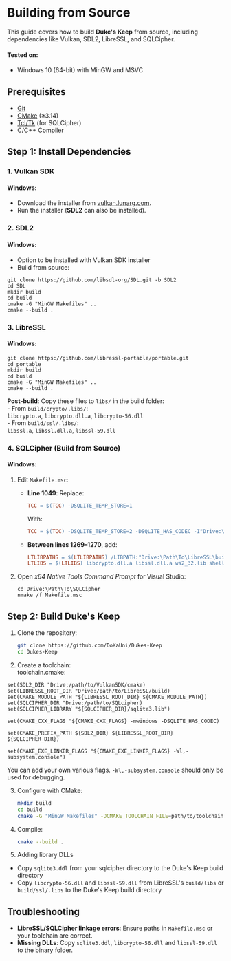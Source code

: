 # Building from Source
This guide covers how to build **Duke's Keep** from source, including dependencies like Vulkan, SDL2, LibreSSL, and SQLCipher.  
#### Tested on:
* Windows 10 (64-bit) with MinGW and MSVC

## Prerequisites
   - [Git](https://git-scm.com/)  
   - [CMake](https://cmake.org/) (≥3.14)  
   - [Tcl/Tk](https://www.magicsplat.com/tcl-installer/) (for SQLCipher)  
   - C/C++ Compiler

## Step 1: Install Dependencies

### 1. Vulkan SDK

#### Windows:
* Download the installer from [vulkan.lunarg.com](https://vulkan.lunarg.com/sdk/home#windows).  
* Run the installer (**SDL2** can also be installed).  

### 2. SDL2

#### Windows:
* Option to be installed with Vulkan SDK installer
* Build from source:
```
git clone https://github.com/libsdl-org/SDL.git -b SDL2
cd SDL
mkdir build
cd build
cmake -G "MinGW Makefiles" ..
cmake --build .
```

### 3. LibreSSL
#### Windows:
   ```
   git clone https://github.com/libressl-portable/portable.git
   cd portable
   mkdir build
   cd build
   cmake -G "MinGW Makefiles" ..
   cmake --build .
   ```
**Post-build**: Copy these files to `libs/` in the build folder:  
     - From `build/crypto/.libs/`:  
       `libcrypto.a`, `libcrypto.dll.a`, `libcrypto-56.dll`  
     - From `build/ssl/.libs/`:  
       `libssl.a`, `libssl.dll.a`, `libssl-59.dll`  

### 4. **SQLCipher** (Build from Source)

#### Windows:
1. Edit `Makefile.msc`:  
   - **Line 1049**: Replace:  
     ```makefile
     TCC = $(TCC) -DSQLITE_TEMP_STORE=1
     ```  
     With:  
     ```makefile
     TCC = $(TCC) -DSQLITE_TEMP_STORE=2 -DSQLITE_HAS_CODEC -I"Drive:\Path\To\LibreSSL\build\include"
     ```  
   - **Between lines 1269–1270**, add:  
     ```makefile
     LTLIBPATHS = $(LTLIBPATHS) /LIBPATH:"Drive:\Path\To\LibreSSL\build\libs"
     LTLIBS = $(LTLIBS) libcrypto.dll.a libssl.dll.a ws2_32.lib shell32.lib advapi32.lib gdi32.lib user32.lib crypt32.lib
     ```  

2. Open *x64 Native Tools Command Prompt* for Visual Studio:  
   ```
   cd Drive:\Path\To\SQLCipher
   nmake /f Makefile.msc
   ```

## Step 2: Build Duke's Keep
1. Clone the repository:  
   ```bash
   git clone https://github.com/DoKaUni/Dukes-Keep
   cd Dukes-Keep
   ```  
2. Create a toolchain:\
toolchain.cmake:
```
set(SDL2_DIR "Drive:/path/to/VulkanSDK/cmake)
set(LIBRESSL_ROOT_DIR "Drive:/path/to/LibreSSL/build)
set(CMAKE_MODULE_PATH "${LIBRESSL_ROOT_DIR} ${CMAKE_MODULE_PATH})
set(SQLCIPHER_DIR "Drive:/path/to/SQLcipher)
set(SQLCIPHER_LIBRARY "${SQLCIPHER_DIR}/sqlite3.lib")

set(CMAKE_CXX_FLAGS "${CMAKE_CXX_FLAGS} -mwindows -DSQLITE_HAS_CODEC)

set(CMAKE_PREFIX_PATH ${SDL2_DIR} ${LIBRESSL_ROOT_DIR} ${SQLCIPHER_DIR})

set(CMAKE_EXE_LINKER_FLAGS "${CMAKE_EXE_LINKER_FLAGS} -Wl,-subsystem,console")
```
You can add your own various flags. `-Wl,-subsystem,console` should only be used for debugging.

3. Configure with CMake:  
   ```bash
   mkdir build
   cd build
   cmake -G "MinGW Makefiles" -DCMAKE_TOOLCHAIN_FILE=path/to/toolchain/toolchain.cmake ..
   ```
4. Compile:  
   ```bash
   cmake --build .
   ```
5. Adding library DLLs
* Copy `sqlite3.ddl` from your sqlcipher directory to the Duke's Keep build directory
* Copy `libcrypto-56.dll` and `libssl-59.dll` from LibreSSL's `build/libs` or `build/ssl/.libs` to the Duke's Keep build directory

## Troubleshooting
- **LibreSSL/SQLCipher linkage errors**: Ensure paths in `Makefile.msc` or your toolchain are correct.  
- **Missing DLLs**: Copy `sqlite3.ddl`, `libcrypto-56.dll` and `libssl-59.dll` to the binary folder.  
